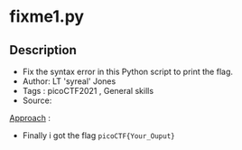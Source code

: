 # fixme1.py

## Description
- Fix the syntax error in this Python script to print the flag.
- Author: LT 'syreal' Jones
- Tags  : picoCTF2021 , General skills
- Source:

<ins>Approach</ins> :

- Finally i got the flag `picoCTF{Your_Ouput}`
